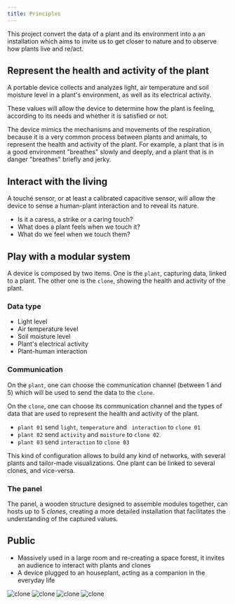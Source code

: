```yaml
---
title: Principles
---
```


This project convert the data of a plant and its environment into a an installation which aims to invite us to get closer to nature and to observe how plants live and re/act.

## Represent the health and activity of the plant

A portable device collects and analyzes light, air temperature and soil moisture level in a plant's environment, as well as its electrical activity.

These values will allow the device to determine how the plant is feeling, according to its needs and whether it is satisfied or not.

The device mimics the mechanisms and movements of the respiration, because it is a very common process between plants and animals, to represent the health and activity of the plant. For example, a plant that is in a good environment "breathes" slowly and deeply, and a plant that is in danger "breathes" briefly and jerky.

## Interact with the living

A touché sensor, or at least a calibrated capacitive sensor, will allow the device to sense a human-plant interaction and to reveal its nature.

- Is it a caress, a strike or a caring touch?
- What does a plant feels when we touch it?
- What do we feel when we touch them?


## Play with a modular system

A device is composed by two items. One is the `plant`, capturing data, linked to a plant. The other one is the `clone`, showing the health and activity of the plant.

### Data type

- Light level
- Air temperature level
- Soil moisture level
- Plant's electrical activity
- Plant-human interaction

### Communication

On the `plant`, one can choose the communication channel (between 1 and 5) which will be used to send the data to the `clone`.

On the `clone`, one can choose its communication channel and the types of data that are used to represent the health and activity of the plant.

- `plant 01` send `light`, `temperature` and ` interaction` to  `clone 01`
- `plant 02` send `activity` and `moisture` to `clone 02`.
- `plant 03` send `interaction` to `clone 03`

This kind of configuration allows to build any kind of networks, with several plants and tailor-made visualizations. One plant can be linked to several clones, and vice-versa.

### The panel

The panel, a wooden structure designed to assemble modules together, can hosts up to 5 *clones*, creating a more detailed installation that facilitates the understanding of the captured values.

## Public

- Massively used in a large room and re-creating a space forest, it invites an audience to interact with plants and clones
- A device plugged to an houseplant, acting as a companion in the everyday life

![clone](clone01.png)
![clone](clone02.png)
![clone](clone03.png)
![clone](clone04.png)
